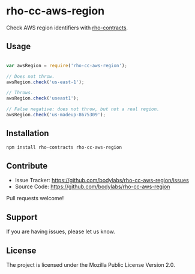 rho-cc-aws-region
=================

Check AWS region identifiers with [rho-contracts][].

[rho-contracts]: https://github.com/bodylabs/rho-contracts.js


Usage
-----

```js

var awsRegion = require('rho-cc-aws-region');

// Does not throw.
awsRegion.check('us-east-1');

// Throws.
awsRegion.check('useast1');

// False negative: does not throw, but not a real region.
awsRegion.check('us-madeup-8675309');

```


Installation
------------

```sh
npm install rho-contracts rho-cc-aws-region
```


Contribute
----------

- Issue Tracker: https://github.com/bodylabs/rho-cc-aws-region/issues
- Source Code: https://github.com/bodylabs/rho-cc-aws-region

Pull requests welcome!


Support
-------

If you are having issues, please let us know.


License
-------

The project is licensed under the Mozilla Public License Version 2.0.
